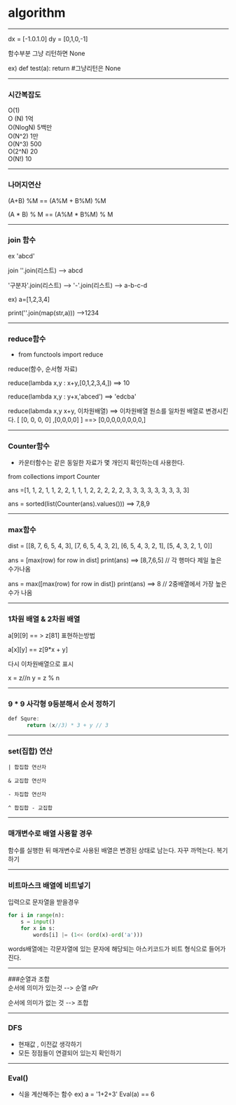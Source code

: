 # algorithm

---


dx = [-1.0.1.0]
dy = [0,1,0,-1]

함수부분 그냥 리턴하면 None 

 ex) def test(a):
      return #그냥리턴은 None



--- 
### 시간복잡도
O(1)<br>O
(N) 1억  
O(NlogN) 5백만  
O(N^2) 1만  
O(N^3) 500  
O(2^N) 20  
O(N!) 10


---
### 나머지연산
(A+B) %M
== (A%M + B%M) %M

(A * B) % M 
== (A%M * B%M) % M

---
### join 함수
ex 'abcd'

join 
''.join(리스트) --> abcd

'구분자'.join(리스트) --> '-'.join(리스트) --> a-b-c-d

ex) a=[1,2,3,4]

print(''.join(map(str,a))) -->1234

---
### reduce함수

- from functools import reduce

reduce(함수, 순서형 자료)

reduce(lambda x,y : x+y,[0,1,2,3,4,])
==> 10

reduce(lambda x,y : y+x,'abced')
==> 'edcba'

reduce(labmda x,y x+y, 이차원배열)
==> 이차원배열 원소를 일차원 배열로 변경시킨다.
[ [0, 0, 0, 0] ,[0,0,0,0] ] ==> [0,0,0,0,0,0,0,0,]

---
### Counter함수
- 카운터함수는 같은 동일한 자료가 몇 개인지 확인하는데 사용한다.

from collections import Counter

ans =[1, 1, 2, 1, 1, 2, 2, 1, 1, 1, 2, 2, 2, 2, 2, 3, 3, 3, 3, 3, 3, 3, 3, 3]

ans = sorted(list(Counter(ans).values()))
==> 7,8,9  

---
### max함수
dist = [[8, 7, 6, 5, 4, 3], [7, 6, 5, 4, 3, 2], [6, 5, 4, 3, 2, 1], [5, 4, 3, 2, 1, 0]]

ans = [max(row) for row in dist]
print(ans) ==> [8,7,6,5]  // 각 행마다 제일 높은 수가나옴

ans = max([max(row) for row in dist]) 
print(ans) ==> 8  // 2중배열에서 가장 높은 수가 나옴 

---
### 1차원 배열 & 2차원 배열
a[9][9] == > z[81] 표현하는방법

a[x][y] == z[9*x + y]

다시 이차원배열으로 표시

x = z//n 
y = z % n 



---

### 9 * 9 사각형 9등분해서 순서 정하기

``` java
def Squre:
      return (x//3) * 3 + y // 3    
```
---

### set(집합) 연산
```
| 합집합 연산자

& 교집합 연산자

- 차집합 연산자

^ 합집합 - 교집합
```

---
### 매개변수로 배열 사용할 경우
함수를 실행한 뒤 매개변수로 사용된 배열은 변경된 상태로 남는다.
자꾸 까먹는다. 복기하기



---
### 비트마스크 배열에 비트넣기
입력으로 문자열을 받을경우
```python
for i in range(n):
    s = input()
    for x in s:
        words[i] |= (1<< (ord(x)-ord('a')))
```
words배열에는 각문자열에 있는 문자에 해당되는 아스키코드가 비트 형식으로 들어가진다.

---
###순열과 조합
<br/>
순서에 의미가 있는것 --> 순열
nPr 

순서에 의미가 없는 것 --> 조합

--- 

### DFS 
- 현재값 , 이전값 생각하기 
- 모든 정점들이 연결되어 있는지 확인하기 

---

### Eval()
- 식을 계산해주는 함수 ex) a = '1+2+3' Eval(a) == 6